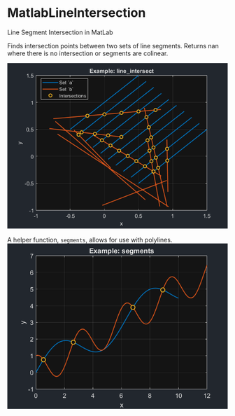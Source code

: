 # MatlabLineIntersection
Line Segment Intersection in MatLab

Finds intersection points between two sets of line segments.
Returns nan where there is no intersection or segments are colinear.

![Model](https://github.com/btmy87/MatlabLineIntersection/blob/64e734a9b3ff7c229e8ccdc725830b7eae32f8b6/line_intersect.png)

A helper function, `segments`, allows for use with polylines.
![Model](https://github.com/btmy87/MatlabLineIntersection/blob/e5a885c1257c7a31a6342779a534c5583c82b9a9/example_segments.png)